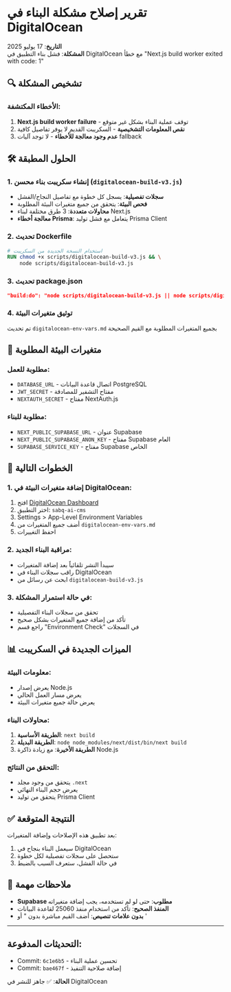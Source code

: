 # تقرير إصلاح مشكلة البناء في DigitalOcean

**التاريخ**: 17 يوليو 2025  
**المشكلة**: فشل بناء التطبيق في DigitalOcean مع خطأ "Next.js build worker exited with code: 1"

## 🔍 تشخيص المشكلة

### الأخطاء المكتشفة:
1. **Next.js build worker failure** - توقف عملية البناء بشكل غير متوقع
2. **نقص المعلومات التشخيصية** - السكريبت القديم لا يوفر تفاصيل كافية
3. **عدم وجود معالجة للأخطاء** - لا توجد آليات fallback

## 🛠️ الحلول المطبقة

### 1. إنشاء سكريبت بناء محسن (`digitalocean-build-v3.js`)
- **سجلات تفصيلية**: يسجل كل خطوة مع تفاصيل النجاح/الفشل
- **فحص البيئة**: يتحقق من جميع متغيرات البيئة المطلوبة
- **محاولات متعددة**: 3 طرق مختلفة لبناء Next.js
- **معالجة أخطاء Prisma**: يتعامل مع فشل توليد Prisma Client

### 2. تحديث Dockerfile
```dockerfile
# استخدام النسخة الجديدة من السكريبت
RUN chmod +x scripts/digitalocean-build-v3.js && \
    node scripts/digitalocean-build-v3.js
```

### 3. تحديث package.json
```json
"build:do": "node scripts/digitalocean-build-v3.js || node scripts/digitalocean-build-v2.js || (prisma generate && next build)"
```

### 4. توثيق متغيرات البيئة
تم تحديث `digitalocean-env-vars.md` بجميع المتغيرات المطلوبة مع القيم الصحيحة

## 📝 متغيرات البيئة المطلوبة

### مطلوبة للعمل:
- `DATABASE_URL` - اتصال قاعدة البيانات PostgreSQL
- `JWT_SECRET` - مفتاح التشفير للمصادقة
- `NEXTAUTH_SECRET` - مفتاح NextAuth.js

### مطلوبة للبناء:
- `NEXT_PUBLIC_SUPABASE_URL` - عنوان Supabase
- `NEXT_PUBLIC_SUPABASE_ANON_KEY` - مفتاح Supabase العام
- `SUPABASE_SERVICE_KEY` - مفتاح Supabase الخاص

## 🚀 الخطوات التالية

### 1. إضافة متغيرات البيئة في DigitalOcean:
1. افتح [DigitalOcean Dashboard](https://cloud.digitalocean.com)
2. اختر التطبيق: `sabq-ai-cms`
3. Settings > App-Level Environment Variables
4. أضف جميع المتغيرات من `digitalocean-env-vars.md`
5. احفظ التغييرات

### 2. مراقبة البناء الجديد:
- سيبدأ النشر تلقائياً بعد إضافة المتغيرات
- راقب سجلات البناء في DigitalOcean
- ابحث عن رسائل من `digitalocean-build-v3.js`

### 3. في حالة استمرار المشكلة:
- تحقق من سجلات البناء التفصيلية
- تأكد من إضافة جميع المتغيرات بشكل صحيح
- راجع قسم "Environment Check" في السجلات

## 📊 الميزات الجديدة في السكريبت

### معلومات البيئة:
- يعرض إصدار Node.js
- يعرض مسار العمل الحالي
- يعرض حالة جميع متغيرات البيئة

### محاولات البناء:
1. **الطريقة الأساسية**: `next build`
2. **الطريقة البديلة**: `node node_modules/next/dist/bin/next build`
3. **الطريقة الأخيرة**: مع زيادة ذاكرة Node.js

### التحقق من النتائج:
- يتحقق من وجود مجلد `.next`
- يعرض حجم البناء النهائي
- يتحقق من توليد Prisma Client

## ✅ النتيجة المتوقعة

بعد تطبيق هذه الإصلاحات وإضافة المتغيرات:
1. سيعمل البناء بنجاح في DigitalOcean
2. ستحصل على سجلات تفصيلية لكل خطوة
3. في حالة الفشل، ستعرف السبب بالضبط

## 📌 ملاحظات مهمة

- **Supabase مطلوب**: حتى لو لم تستخدمه، يجب إضافة متغيراته
- **المنفذ الصحيح**: تأكد من استخدام منفذ 25060 لقاعدة البيانات
- **بدون علامات تنصيص**: أضف القيم مباشرة بدون " أو '

---

## التحديثات المدفوعة:
- Commit: `6c1e6b5` - تحسين عملية البناء
- Commit: `bae467f` - إضافة صلاحية التنفيذ

**الحالة**: ✅ جاهز للنشر في DigitalOcean 